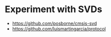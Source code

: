 # Experiment with SVDs

- https://github.com/posborne/cmsis-svd
- https://github.com/luismartingarcia/protocol
